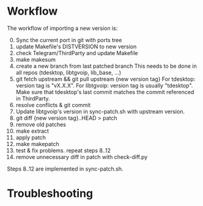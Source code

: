 # Workflow

The workflow of importing a new version is:

0. Sync the current port in git with ports tree
1. update Makefile's DISTVERSION to new version
2. check Telegram/ThirdParty and update Makefile
3. make makesum
4. create a new branch from last patched branch
   This needs to be done in all repos (tdesktop, libtgvoip, lib\_base, ...)
5. git fetch upstream && git pull upstream {new version tag}
   For tdesktop: version tag is "vX.X.X".
   For libtgvoip: version tag is usually "tdesktop". Make sure that tdesktop's
   last commit matches the commit referenced in ThirdParty.
7. resolve conflicts & git commit
6. Update libtgvoip's version in sync-patch.sh with upstream version.
8. git diff {new version tag}..HEAD > patch
9. remove old patches
10. make extract
11. apply patch
12. make makepatch
13. test & fix problems. repeat steps 8..12
14. remove unnecessary diff in patch with check-diff.py

Steps 8..12 are implemented in sync-patch.sh.

# Troubleshooting
